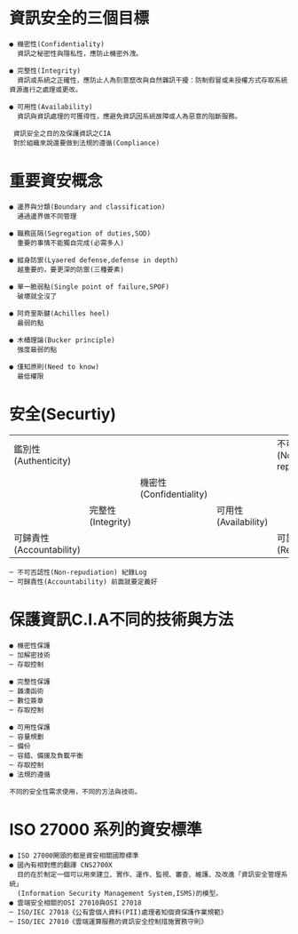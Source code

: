 # 資訊安全的三個目標
```
● 機密性(Confidentiality) 
  資訊之秘密性與隱私性，應防止機密外洩。

● 完整性(Integrity)
  資訊或系統之正確性，應防止人為刻意竄改與自然雜訊干擾：防制假冒或未授權方式存取系統資源進行之處理或更改。

● 可用性(Availability)
  資訊與資訊處理的可獲得性，應避免資訊因系統故障或人為惡意的阻斷服務。
  
 資訊安全之目的及保護資訊之CIA
 對於組織來說還要做到法規的遵循(Compliance)
```
# 重要資安概念
```
● 邊界與分類(Boundary and classification)
  通過邊界做不同管理

● 職務區隔(Segregation of duties,SOD)
  重要的事情不能獨自完成(必需多人)

● 縱身防禦(Lyaered defense,defense in depth)
  越重要的，要更深的防禦(三種要素)

● 單一脆弱點(Single point of failure,SPOF)
  破壞就全沒了

● 阿奇里斯腱(Achilles heel)
  最弱的點

● 木桶理論(Bucker principle)
  強度最弱的點

● 僅知原則(Need to know)
  最低權限
```
# 安全(Securtiy)
|                       |                   |                       |                   |                         |
|-------------------    |-------------------|-------------------    |-------------------|-------------------      |
|鑑別性(Authenticity)    |                   |                      |                   |不可否認性(Non-repudiation)|
|                       |                   |機密性(Confidentiality)|                   |                           |
|                       |完整性(Integrity)   |                      |可用性(Availability)|                          |     
|可歸責性(Accountability)|                   |                       |                   |可靠度(Reliability)       |
```
─ 不可否認性(Non-repudiation) 紀錄Log
─ 可歸責性(Accountability) 前面就要定義好
```
# 保護資訊C.I.A不同的技術與方法
```
● 機密性保護
─ 加解密技術
─ 存取控制

● 完整性保護
─ 雜湊函術
─ 數位簽章
─ 存取控制

● 可用性保護
─ 容量規劃
─ 備份
─ 容錯、備援及負載平衡
─ 存取控制
● 法規的遵循

不同的安全性需求使用，不同的方法與技術。
```
# ISO 27000 系列的資安標準
```
● ISO 27000開頭的都是資安相關國際標準
● 國內有相對應的翻譯 CNS2700X
  目的在於制定一個可以用來建立、實作、運作、監視、審查、維護、及改進「資訊安全管理系統」
  (Information Security Management System,ISMS)的模型。
● 雲端安全相關的OSI 27010與OSI 27018
─ ISO/IEC 27018《公有雲個人資料(PII)處理者知個資保護作業規範》
─ ISO/IEC 27010《雲端運算服務的資訊安全控制措施實務守則》
```


















